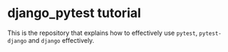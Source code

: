 # django_pytest tutorial

This is the repository that explains how to effectively use
`pytest`, `pytest-django` and `django` effectively.
